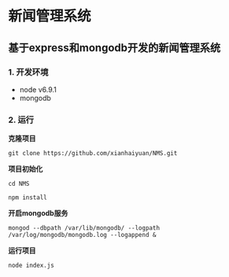 # 新闻管理系统

## 基于express和mongodb开发的新闻管理系统

### 1. 开发环境

- node v6.9.1
- mongodb

### 2. 运行

**克隆项目**

	git clone https://github.com/xianhaiyuan/NMS.git
	
**项目初始化**

	cd NMS
	
	npm install

**开启mongodb服务**

	mongod --dbpath /var/lib/mongodb/ --logpath /var/log/mongodb/mongodb.log --logappend &

**运行项目**	

	node index.js